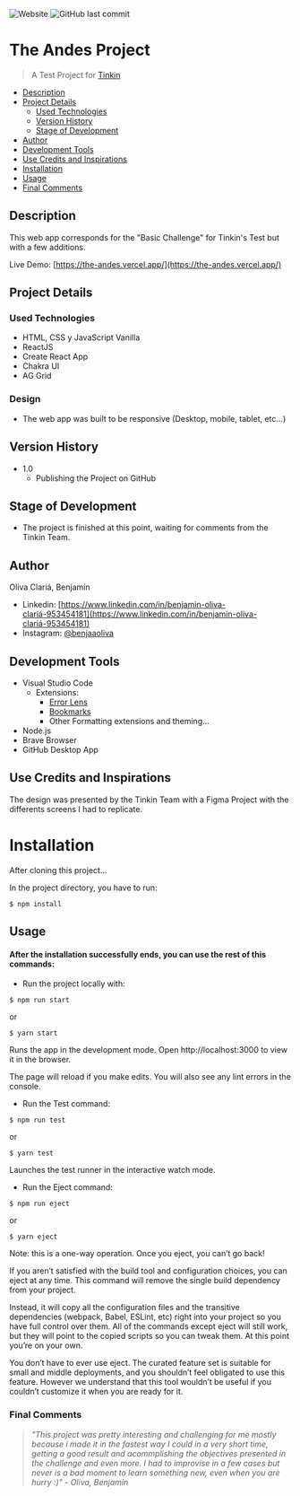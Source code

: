 ![Website](https://img.shields.io/website?up_message=online&url=https://crypto-blue-web.vercel.app/)
![GitHub last commit](https://img.shields.io/github/last-commit/BenjaOliva/Crypto-Blue-Web?label=Ultimo%20Commit)

# The Andes Project

> A Test Project for [Tinkin](https://es.tinkin.one/)

- [Description](#description)
- [Project Details](#project-details)
	- [Used Technologies](#used-technologies)
    - [Version History](#version-history)
    - [Stage of Development](#stage-of-development)
- [Author](#author)
- [Development Tools](#development-tools)
- [Use Credits and Inspirations](#use-credits-and-inspirations)
- [Installation](#installation)
- [Usage](#usage)
- [Final Comments](#final-comments)

## Description

This web app corresponds for the "Basic Challenge" for Tinkin's Test but with a few additions.

Live Demo: [https://the-andes.vercel.app/](https://the-andes.vercel.app/)

## Project Details

### Used Technologies

- HTML, CSS y JavaScript Vanilla
- ReactJS
- Create React App
- Chakra UI
- AG Grid

### Design

- The web app was built to be responsive (Desktop, mobile, tablet, etc...)

## Version History

- 1.0
  - Publishing the Project on GitHub

## Stage of Development

- The project is finished at this point, waiting for comments from the Tinkin Team.

## Author

Oliva Clariá, Benjamín

- Linkedin: [https://www.linkedin.com/in/benjamin-oliva-clariá-953454181](https://www.linkedin.com/in/benjamin-oliva-clariá-953454181)
- Instagram: [@benjaaoliva](https://instagram.com/benjaaoliva/)

## Development Tools

- Visual Studio Code
  - Extensions:
    - [Error Lens](https://marketplace.visualstudio.com/items?itemName=usernamehw.errorlens)
    - [Bookmarks](https://marketplace.visualstudio.com/items?itemName=alefragnani.Bookmarks)
    - Other Formatting extensions and theming...
- Node.js
- Brave Browser
- GitHub Desktop App

## Use Credits and Inspirations

The design was presented by the Tinkin Team with a Figma Project with the differents screens I had to replicate.

# Installation

After cloning this project...

In the project directory, you have to run:
```
$ npm install
```

## Usage

#### After the installation successfully ends, you can use the rest of this commands:

* Run the project locally with:
```
$ npm run start
```
or
```
$ yarn start
```
Runs the app in the development mode.
Open http://localhost:3000 to view it in the browser.

The page will reload if you make edits.
You will also see any lint errors in the console.

* Run the Test command:
```
$ npm run test
```
or
```
$ yarn test
```
Launches the test runner in the interactive watch mode.

* Run the Eject command:
```
$ npm run eject
```
or
```
$ yarn eject
```
Note: this is a one-way operation. Once you eject, you can’t go back!

If you aren’t satisfied with the build tool and configuration choices, you can eject at any time. This command will remove the single build dependency from your project.

Instead, it will copy all the configuration files and the transitive dependencies (webpack, Babel, ESLint, etc) right into your project so you have full control over them. All of the commands except eject will still work, but they will point to the copied scripts so you can tweak them. At this point you’re on your own.

You don’t have to ever use eject. The curated feature set is suitable for small and middle deployments, and you shouldn’t feel obligated to use this feature. However we understand that this tool wouldn’t be useful if you couldn’t customize it when you are ready for it.

### Final Comments

> *"This project was pretty interesting and challenging for me mostly because i made it in the fastest way I could in a very short time, getting a good result and acommplishing the objectives presented in the challenge and even more. I had to improvise in a few cases but never is a bad moment to learn something new, even when you are hurry :)" - Oliva, Benjamin*



